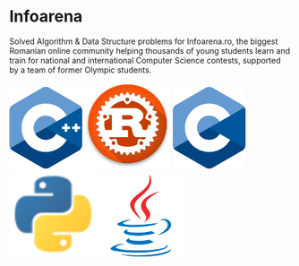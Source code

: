# Infoarena

Solved Algorithm & Data Structure problems for Infoarena.ro, the biggest Romanian online community helping thousands of young students learn and train for national and international Computer Science contests, supported by a team of former Olympic students.

<img src="Docs/Images/Cpp_logo.png" alt="C++" width="130"/> <img src="Docs/Images/Rust_logo.png" alt="Rust" width="154"/> <img src="Docs/Images/C_logo.png" alt="C" width="130"/> <img src="Docs/Images/Python_logo.svg" alt="Python" width="156"/> <img src="Docs/Images/Java_logo.svg" alt="Java" width="150"/>
